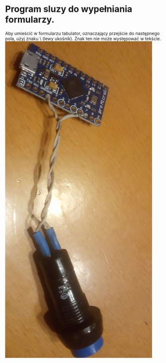 # Program sluzy do wypełniania formularzy.
Aby umieścić w formularzu tabulator, oznaczający przejście do następnego pola, użyj znaku \ (lewy ukośnik). Znak ten nie może występować w tekście.
![zdjecie](https://github.com/gcygan2/haslo/blob/main/hardware.jpg)
